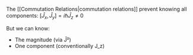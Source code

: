 The [[Commutation Relations|commutation relations]] prevent knowing all components:
$[\hat{J}_x, \hat{J}_y] = i\hbar\hat{J}_z \neq 0$

But we can know:
- The magnitude (via Ĵ²)
- One component (conventionally J_z)